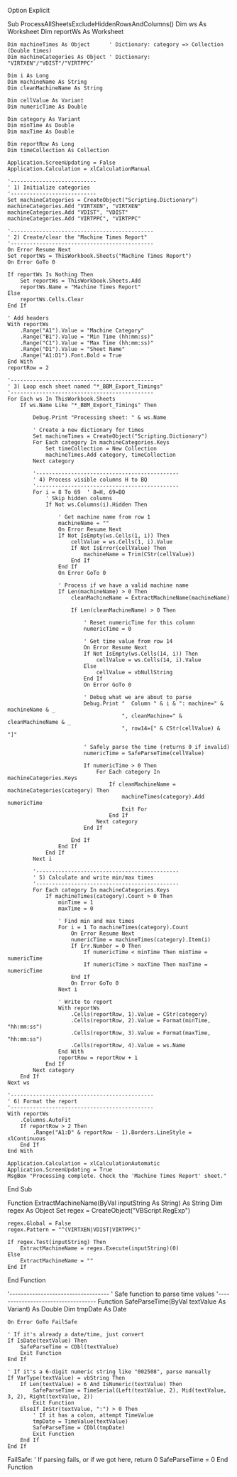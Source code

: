 Option Explicit

Sub ProcessAllSheetsExcludeHiddenRowsAndColumns()
    Dim ws As Worksheet
    Dim reportWs As Worksheet
    
    Dim machineTimes As Object      ' Dictionary: category => Collection (Double times)
    Dim machineCategories As Object ' Dictionary: "VIRTXEN"/"VDIST"/"VIRTPPC"
    
    Dim i As Long
    Dim machineName As String
    Dim cleanMachineName As String
    
    Dim cellValue As Variant
    Dim numericTime As Double
    
    Dim category As Variant
    Dim minTime As Double
    Dim maxTime As Double
    
    Dim reportRow As Long
    Dim timeCollection As Collection
    
    Application.ScreenUpdating = False
    Application.Calculation = xlCalculationManual
    
    '---------------------------
    ' 1) Initialize categories
    '---------------------------
    Set machineCategories = CreateObject("Scripting.Dictionary")
    machineCategories.Add "VIRTXEN", "VIRTXEN"
    machineCategories.Add "VDIST", "VDIST"
    machineCategories.Add "VIRTPPC", "VIRTPPC"
    
    '---------------------------------------------
    ' 2) Create/clear the "Machine Times Report"
    '---------------------------------------------
    On Error Resume Next
    Set reportWs = ThisWorkbook.Sheets("Machine Times Report")
    On Error GoTo 0
    
    If reportWs Is Nothing Then
        Set reportWs = ThisWorkbook.Sheets.Add
        reportWs.Name = "Machine Times Report"
    Else
        reportWs.Cells.Clear
    End If
    
    ' Add headers
    With reportWs
        .Range("A1").Value = "Machine Category"
        .Range("B1").Value = "Min Time (hh:mm:ss)"
        .Range("C1").Value = "Max Time (hh:mm:ss)"
        .Range("D1").Value = "Sheet Name"
        .Range("A1:D1").Font.Bold = True
    End With
    reportRow = 2
    
    '---------------------------------------------
    ' 3) Loop each sheet named "*_BBM_Export_Timings"
    '---------------------------------------------
    For Each ws In ThisWorkbook.Sheets
        If ws.Name Like "*_BBM_Export_Timings" Then
            
            Debug.Print "Processing sheet: " & ws.Name
            
            ' Create a new dictionary for times
            Set machineTimes = CreateObject("Scripting.Dictionary")
            For Each category In machineCategories.Keys
                Set timeCollection = New Collection
                machineTimes.Add category, timeCollection
            Next category
            
            '---------------------------------------------
            ' 4) Process visible columns H to BQ
            '---------------------------------------------
            For i = 8 To 69  ' 8=H, 69=BQ
                ' Skip hidden columns
                If Not ws.Columns(i).Hidden Then
                    
                    ' Get machine name from row 1
                    machineName = ""
                    On Error Resume Next
                    If Not IsEmpty(ws.Cells(1, i)) Then
                        cellValue = ws.Cells(1, i).Value
                        If Not IsError(cellValue) Then
                            machineName = Trim(CStr(cellValue))
                        End If
                    End If
                    On Error GoTo 0
                    
                    ' Process if we have a valid machine name
                    If Len(machineName) > 0 Then
                        cleanMachineName = ExtractMachineName(machineName)
                        
                        If Len(cleanMachineName) > 0 Then
                            
                            ' Reset numericTime for this column
                            numericTime = 0
                            
                            ' Get time value from row 14
                            On Error Resume Next
                            If Not IsEmpty(ws.Cells(14, i)) Then
                                cellValue = ws.Cells(14, i).Value
                            Else
                                cellValue = vbNullString
                            End If
                            On Error GoTo 0
                            
                            ' Debug what we are about to parse
                            Debug.Print "  Column " & i & ": machine=" & machineName & _
                                        ", cleanMachine=" & cleanMachineName & _
                                        ", row14=[" & CStr(cellValue) & "]"
                            
                            ' Safely parse the time (returns 0 if invalid)
                            numericTime = SafeParseTime(cellValue)
                            
                            If numericTime > 0 Then
                                For Each category In machineCategories.Keys
                                    If cleanMachineName = machineCategories(category) Then
                                        machineTimes(category).Add numericTime
                                        Exit For
                                    End If
                                Next category
                            End If
                            
                        End If
                    End If
                End If
            Next i
            
            '---------------------------------------------
            ' 5) Calculate and write min/max times
            '---------------------------------------------
            For Each category In machineCategories.Keys
                If machineTimes(category).Count > 0 Then
                    minTime = 1
                    maxTime = 0
                    
                    ' Find min and max times
                    For i = 1 To machineTimes(category).Count
                        On Error Resume Next
                        numericTime = machineTimes(category).Item(i)
                        If Err.Number = 0 Then
                            If numericTime < minTime Then minTime = numericTime
                            If numericTime > maxTime Then maxTime = numericTime
                        End If
                        On Error GoTo 0
                    Next i
                    
                    ' Write to report
                    With reportWs
                        .Cells(reportRow, 1).Value = CStr(category)
                        .Cells(reportRow, 2).Value = Format(minTime, "hh:mm:ss")
                        .Cells(reportRow, 3).Value = Format(maxTime, "hh:mm:ss")
                        .Cells(reportRow, 4).Value = ws.Name
                    End With
                    reportRow = reportRow + 1
                End If
            Next category
        End If
    Next ws
    
    '---------------------------------------------
    ' 6) Format the report
    '---------------------------------------------
    With reportWs
        .Columns.AutoFit
        If reportRow > 2 Then
            .Range("A1:D" & reportRow - 1).Borders.LineStyle = xlContinuous
        End If
    End With
    
    Application.Calculation = xlCalculationAutomatic
    Application.ScreenUpdating = True
    MsgBox "Processing complete. Check the 'Machine Times Report' sheet."
End Sub

Function ExtractMachineName(ByVal inputString As String) As String
    Dim regex As Object
    Set regex = CreateObject("VBScript.RegExp")
    
    regex.Global = False
    regex.Pattern = "^(VIRTXEN|VDIST|VIRTPPC)"
    
    If regex.Test(inputString) Then
        ExtractMachineName = regex.Execute(inputString)(0)
    Else
        ExtractMachineName = ""
    End If
End Function

'-----------------------------------
' Safe function to parse time values
'-----------------------------------
Function SafeParseTime(ByVal textValue As Variant) As Double
    Dim tmpDate As Date
    
    On Error GoTo FailSafe
    
    ' If it's already a date/time, just convert
    If IsDate(textValue) Then
        SafeParseTime = CDbl(textValue)
        Exit Function
    End If
    
    ' If it's a 6-digit numeric string like "002508", parse manually
    If VarType(textValue) = vbString Then
        If Len(textValue) = 6 And IsNumeric(textValue) Then
            SafeParseTime = TimeSerial(Left(textValue, 2), Mid(textValue, 3, 2), Right(textValue, 2))
            Exit Function
        ElseIf InStr(textValue, ":") > 0 Then
            ' If it has a colon, attempt TimeValue
            tmpDate = TimeValue(textValue)
            SafeParseTime = CDbl(tmpDate)
            Exit Function
        End If
    End If

FailSafe:
    ' If parsing fails, or if we got here, return 0
    SafeParseTime = 0
End Function

